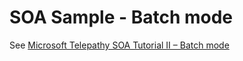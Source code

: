 # SOA Sample - Batch mode

See [Microsoft Telepathy SOA Tutorial II – Batch mode](../../doc/tutorial/soa-tutorial-2-batch-mode.md)

